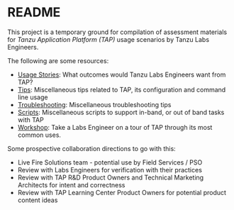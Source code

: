 # README

This project is a temporary ground for compilation of assessment
materials for *Tanzu Application Platform (TAP)* usage scenarios by
Tanzu Labs Engineers.

The following are some resources:

-   [Usage Stories](./usage-stories.md):
    What outcomes would Tanzu Labs Engineers want from TAP?
-   [Tips](./tips.md):
    Miscellaneous tips related to TAP, its configuration and command
    line usage
-   [Troubleshooting](./troubleshooting.md):
    Miscellaneous troubleshooting tips
-   [Scripts](./scripts):
    Miscellaneous scripts to support in-band, or out of band tasks with
    TAP
-   [Workshop](./workshop.md):
    Take a Labs Engineer on a tour of TAP through its most common uses.

Some prospective collaboration directions to go with this:

-   Live Fire Solutions team - potential use by Field Services / PSO
-   Review with Labs Engineers for verification with their practices
-   Review with TAP R&D Product Owners and Technical Marketing
    Architects for intent and correctness
-   Review with TAP Learning Center Product Owners for potential
    product content ideas